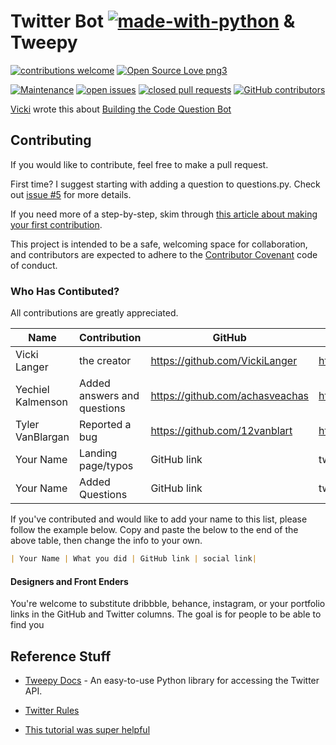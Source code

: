 # Twitter Bot [![made-with-python](https://img.shields.io/badge/Made%20with-Python-1f425f.svg)](https://www.python.org/)  & Tweepy

[![contributions welcome](https://img.shields.io/badge/contributions-welcome-brightgreen.svg)](https://github.com/VickiLanger/code-questions-bot/fork)
[![Open Source Love png3](https://badges.frapsoft.com/os/v3/open-source.png?v=103)](https://github.com/ellerbrock/open-source-badges/)

[![Maintenance](https://img.shields.io/badge/Maintained%3F-yes-green.svg)](https://GitHub.com/VickiLanger/code-questions-bot/graphs/commit-activity)
[![open issues](https://img.shields.io/github/issues/VickiLanger/code-questions-bot.svg)](https://github.com/VickiLanger/code-questions-bot/issues?q=is%3Aopen+is%3Aissue)
[![closed pull requests](https://img.shields.io/github/issues-pr-closed/VickiLanger/code-questions-bot.svg)](https://github.com/VickiLanger/code-questions-bot/pulls?q=is%3Apr+is%3Aclosed)
[![GitHub contributors](https://img.shields.io/github/contributors/VickiLanger/code-questions-bot.svg)](https://GitHub.com/VickiLanger/code-questions-bot/graphs/contributors/)

[Vicki](https://twitter.com/vicki_langer) wrote this about [Building the Code Question Bot](https://dev.to/vickilanger/code-questions-bot-42io)

## Contributing

If you would like to contribute, feel free to make a pull request.

First time? I suggest starting with adding a question to questions.py. Check out [issue #5](https://github.com/VickiLanger/code-questions-bot/issues/5) for more details.

If you need more of a step-by-step, skim through [this article about making your first contribution](https://dev.to/vickilanger/open-up-to-open-source-contributing-5hla).

This project is intended to be a safe, welcoming space for collaboration, and contributors are expected to adhere to the [Contributor Covenant](http://contributor-covenant.org/) code of conduct.

### Who Has Contibuted?
All contributions are greatly appreciated. 

|Name|Contribution|GitHub|Twitter|
|--|--|--|--|
| Vicki Langer | the creator | https://github.com/VickiLanger | https://twitter.com/Vicki_Langer |
| Yechiel Kalmenson | Added answers and questions | https://github.com/achasveachas | https://twitter.com/yechielk |
| Tyler VanBlargan | Reported a bug | https://github.com/12vanblart | https://twitter.com/pichuplayer |
| Your Name | Landing page/typos | GitHub link | twitter link|
| Your Name | Added Questions | GitHub link | twitter link|

If you've contributed and would like to add your name to this list, please follow the example below. Copy and paste the below to the end of the above table, then change the info to your own.
```markdown
| Your Name | What you did | GitHub link | social link|
```

#### Designers and Front Enders
You're welcome to substitute dribbble, behance, instagram, or your portfolio links in the GitHub and Twitter columns. The goal is for people to be able to find you


Reference Stuff
----------

* [Tweepy Docs](http://www.tweepy.org/) - An easy-to-use Python library for accessing the Twitter API.

* [Twitter Rules](https://support.twitter.com/articles/76915)

* [This tutorial was super helpful](https://dev.to/emcain/how-to-set-up-a-twitter-bot-with-python-and-heroku-1n39)

